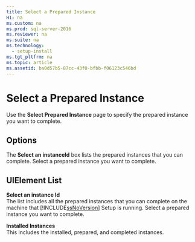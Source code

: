 ```yaml
---
title: Select a Prepared Instance
H1: na
ms.custom: na
ms.prod: sql-server-2016
ms.reviewer: na
ms.suite: na
ms.technology: 
  - setup-install
ms.tgt_pltfrm: na
ms.topic: article
ms.assetid: ba0d57b5-87cc-43f0-bfbb-f06123c546bd
---
```

# Select a Prepared Instance
  Use the **Select Prepared Instance** page to specify the prepared instance you want to complete.  
  
## Options  
 The **Select an instanceId** box lists the prepared instances that you can complete. Select a prepared instance you want to complete.  
  
## UIElement List  
 **Select an instance Id**  
 The list includes all the prepared instances that you can complete on the machine that [!INCLUDE[ssNoVersion](../../Topics/TopicNameContainA/includes/ssNoVersion_md.md)] Setup is running. Select a prepared instance you want to complete.  
  
 **Installed Instances**  
 This includes the installed, prepared, and completed instances.  
  
  